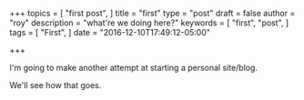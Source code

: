 +++
topics = [
  "first post",
]
title = "first"
type = "post"
draft = false
author = "roy"
description = "what're we doing here?"
keywords = [
  "first",
  "post",
]
tags = [
  "First",
]
date = "2016-12-10T17:49:12-05:00"

+++

I'm going to make another attempt at starting a personal site/blog.

We'll see how that goes.
